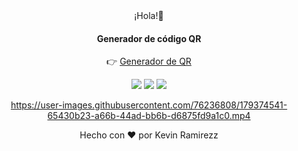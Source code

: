 <div align="center">¡Hola!👋</div>

<div align="center">  
 
 <h4>Generador de código QR</h4>

👉 <a href= "https://devramirezz.github.io/GeneradorQR/" target="_blank"> Generador de QR</a>

<div align="center">  
<a target="_black"><img src="https://img.shields.io/badge/HTML5-E34F26?style=for-the-badge&logo=html5&logoColor=white" target="_black"></a>
<a target="_black"><img src="https://img.shields.io/badge/CSS3-1572B6?style=for-the-badge&logo=css3&logoColor=white" target="_black"></a>
<a target="_black"><img src="https://img.shields.io/badge/JavaScript-F7DF1E?style=for-the-badge&logo=javascript&logoColor=black" target="_black"></a>
</div>



https://user-images.githubusercontent.com/76236808/179374541-65430b23-a66b-44ad-bb6b-d6875fd9a1c0.mp4




<div align="center"> Hecho con &hearts; por Kevin Ramirezz </div>
